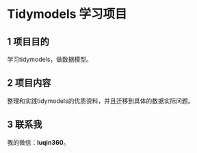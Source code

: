 # Tidymodels 学习项目

## 1 项目目的

学习tidymodels，做数据模型。

## 2 项目内容

整理和实践tidymodels的优质资料，并且迁移到具体的数据实际问题。

## 3 联系我

我的微信：**luqin360**。